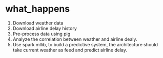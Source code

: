 # what_happens

1.  Download weather data 
2.  Download airline delay history
3.  Pre-process data using pig
4.  Analyze the correlation between weather and airline dealy.
5.  Use spark mllib, to build a predictive system, the architecture should take current weather as feed and predict airline delay.
